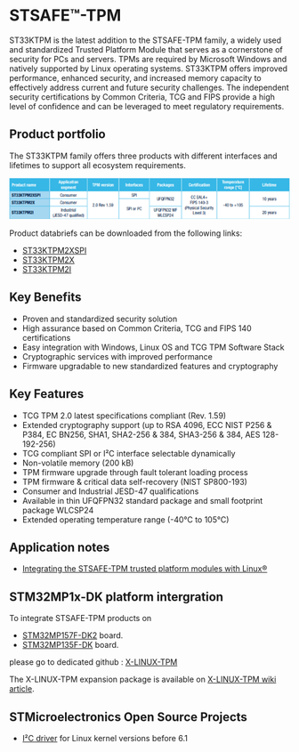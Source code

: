 # STSAFE&trade;-TPM

ST33KTPM is the latest addition to the STSAFE-TPM family, a widely used and standardized Trusted Platform Module that serves as a cornerstone of security for PCs and servers.
TPMs are required by Microsoft Windows and natively supported by Linux operating systems.
ST33KTPM offers improved performance, enhanced security, and increased memory capacity to effectively address current and future security challenges.
The independent security certifications by Common Criteria, TCG and FIPS provide a high level of confidence and can be leveraged to meet regulatory requirements.

## Product portfolio
The ST33KTPM family offers three products with different interfaces and lifetimes to support all ecosystem requirements.


![Summary table of ST33KTPM products](https://github.com/STMicroelectronics/STSAFE-TPM/blob/main/pictures/Portfolio.png)

Product databriefs can be downloaded from the following links:
- [ST33KTPM2XSPI](https://www.st.com/en/secure-mcus/st33ktpm2xspi.html)
- [ST33KTPM2X](https://www.st.com/en/secure-mcus/st33ktpm2x.html)
- [ST33KTPM2I](https://www.st.com/en/secure-mcus/st33ktpm2i.html)

## Key Benefits
- Proven and standardized security solution
- High assurance based on Common Criteria, TCG and FIPS 140 certifications
- Easy integration with Windows, Linux OS and TCG TPM Software Stack
- Cryptographic services with improved performance
- Firmware upgradable to new standardized features and cryptography

## Key Features
- TCG TPM 2.0 latest specifications compliant (Rev. 1.59)
- Extended cryptography support  (up to RSA 4096, ECC NIST P256 & P384, EC BN256, SHA1, SHA2-256 & 384, SHA3-256 & 384, AES 128-192-256)
- TCG compliant SPI or I²C interface selectable dynamically
- Non-volatile memory (200 kB)
- TPM firmware upgrade through fault tolerant loading process
- TPM firmware & critical data self-recovery (NIST SP800-193)
- Consumer and Industrial JESD-47 qualifications
- Available in thin UFQFPN32 standard package and small footprint package WLCSP24
- Extended operating temperature range (-40°C to 105°C)

## Application notes
- [Integrating the STSAFE-TPM trusted platform modules with Linux®](https://www.st.com/resource/en/application_note/an5714-integrating-the-stsafetpm-trusted-platform-modules-with-linux-stmicroelectronics.pdf)

## STM32MP1x-DK platform intergration
To integrate STSAFE-TPM products on
- [STM32MP157F-DK2](https://www.st.com/en/evaluation-tools/stm32mp157f-dk2.html) board.
- [STM32MP135F-DK](https://www.st.com/en/evaluation-tools/stm32mp135f-dk.html) board.
  
please go to dedicated github : [X-LINUX-TPM](https://github.com/STMicroelectronics/meta-st-x-linux-tpm)

The X-LINUX-TPM expansion package is available on [X-LINUX-TPM wiki article](https://wiki.st.com/stm32mpu/wiki/X-LINUX-TPM_expansion_package).

## STMicroelectronics Open Source Projects
- [I²C driver](https://github.com/STMicroelectronics/TCG-TPM-I2C-DRV) for Linux kernel versions before 6.1

